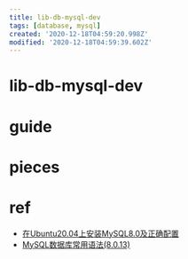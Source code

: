 ```yaml
---
title: lib-db-mysql-dev
tags: [database, mysql]
created: '2020-12-18T04:59:20.998Z'
modified: '2020-12-18T04:59:39.602Z'
---
```


# lib-db-mysql-dev

# guide

# pieces

# ref

- [在Ubuntu20.04上安装MySQL8.0及正确配置](https://blog.csdn.net/cruiserblog/article/details/106934570)
- [MySQL数据库常用语法(8.0.13)](https://blog.csdn.net/weixin_40283816/article/details/85107182)
